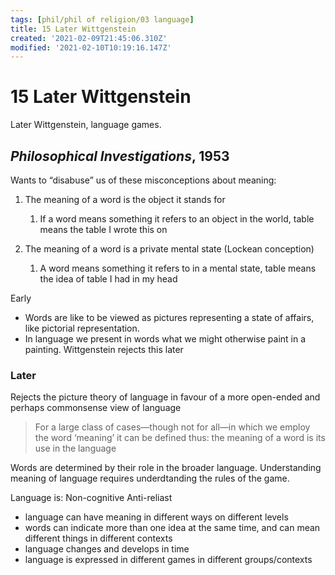 ```yaml
---
tags: [phil/phil of religion/03 language]
title: 15 Later Wittgenstein
created: '2021-02-09T21:45:06.310Z'
modified: '2021-02-10T10:19:16.147Z'
---
```


# 15 Later Wittgenstein

Later Wittgenstein, language games.

## *Philosophical Investigations*, 1953

Wants to “disabuse” us of these misconceptions about meaning:

1. The meaning of a word is the object it stands for
   1. If a word means something it refers to an object in the world, table means the table I wrote this on

2. The meaning of a word is a private mental state (Lockean conception)
   1. A word means something it refers to in a mental state, table means the idea of table I had in my head

Early
- Words are like to be viewed as pictures representing a state of affairs, like pictorial representation.
- In language we present in words what we might otherwise paint in a painting.
Wittgenstein rejects this later
### Later

Rejects the picture theory of language in favour of a more open-ended and perhaps commonsense view of language

> For a large class of cases—though not for all—in which we employ the word ‘meaning’ it can be defined thus: the meaning of a word is its use in the language

Words are determined by their role in the broader language.
Understanding meaning of language requires underdtanding the rules of the game.

Language is:
Non-cognitive
Anti-reliast

- language can have meaning in different ways on different levels
- words can indicate more than one idea at the same time, and can mean different things in different contexts
- language changes and develops in time
- language is expressed in different games in different groups/contexts


